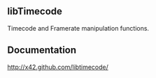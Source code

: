 libTimecode
-----------

Timecode and Framerate manipulation functions.

Documentation
-------------

http://x42.github.com/libtimecode/

